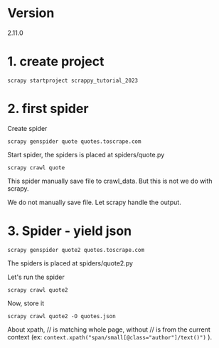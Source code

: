 
# Version 

2.11.0


# 1. create project

```
scrapy startproject scrappy_tutorial_2023
```

# 2. first spider 

Create spider 

```
scrapy genspider quote quotes.toscrape.com
```

Start spider, the spiders is placed at spiders/quote.py

```
scrapy crawl quote
```

This spider manually save file to crawl_data. 
But this is not we do with scrapy.

We do not manually save file. Let scrapy handle the output. 

# 3. Spider - yield json

```
scrapy genspider quote2 quotes.toscrape.com
```

The spiders is placed at spiders/quote2.py

Let's run the spider 

```
scrapy crawl quote2
```

Now, store it 
```
scrapy crawl quote2 -O quotes.json
```

About xpath, // is matching whole page, without // is from the current context (ex: `context.xpath("span/small[@class="author"]/text()")` ). 